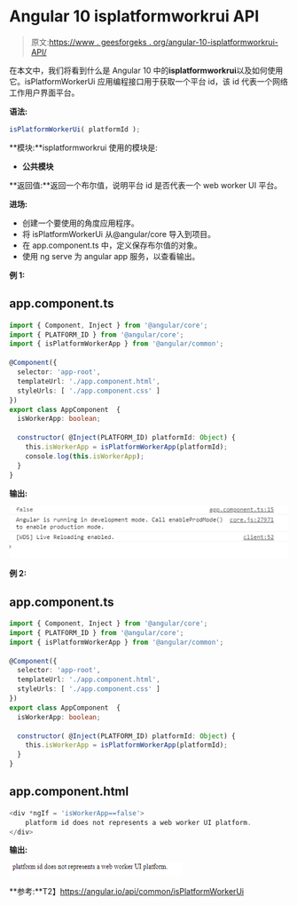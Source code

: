 # Angular 10 isplatformworkrui API

> 原文:[https://www . geesforgeks . org/angular-10-isplatformworkrui-API/](https://www.geeksforgeeks.org/angular-10-isplatformworkerui-api/)

在本文中，我们将看到什么是 Angular 10 中的**isplatformworkrui**以及如何使用它。isPlatformWorkerUi 应用编程接口用于获取一个平台 id，该 id 代表一个网络工作用户界面平台。

**语法:**

```ts
isPlatformWorkerUi( platformId );
```

**模块:**isplatformworkrui 使用的模块是:

*   **公共模块**

**返回值:**返回一个布尔值，说明平台 id 是否代表一个 web worker UI 平台。

**进场:**

*   创建一个要使用的角度应用程序。
*   将 isPlatformWorkerUi 从@angular/core 导入到项目。
*   在 app.component.ts 中，定义保存布尔值的对象。
*   使用 ng serve 为 angular app 服务，以查看输出。

**例 1:**

## app.component.ts

```ts
import { Component, Inject } from '@angular/core';
import { PLATFORM_ID } from '@angular/core';
import { isPlatformWorkerApp } from '@angular/common';

@Component({
  selector: 'app-root',
  templateUrl: './app.component.html',
  styleUrls: [ './app.component.css' ]
})
export class AppComponent  {
  isWorkerApp: boolean;

  constructor( @Inject(PLATFORM_ID) platformId: Object) {
    this.isWorkerApp = isPlatformWorkerApp(platformId);
    console.log(this.isWorkerApp);
  }
}
```

**输出:**

![](img/d687b08fe846642e6586d6e6010a4570.png)

**例 2:**

## app.component.ts

```ts
import { Component, Inject } from '@angular/core';
import { PLATFORM_ID } from '@angular/core';
import { isPlatformWorkerApp } from '@angular/common';

@Component({
  selector: 'app-root',
  templateUrl: './app.component.html',
  styleUrls: [ './app.component.css' ]
})
export class AppComponent  {
  isWorkerApp: boolean;

  constructor( @Inject(PLATFORM_ID) platformId: Object) {
    this.isWorkerApp = isPlatformWorkerApp(platformId);
  }
}
```

## app.component.html

```ts
<div *ngIf = 'isWorkerApp==false'>
    platform id does not represents a web worker UI platform.
</div>
```

**输出:**

![](img/ee9c5b2321eded402fa1e35e2fedf0eb.png)

**参考:**T2】https://angular.io/api/common/isPlatformWorkerUi